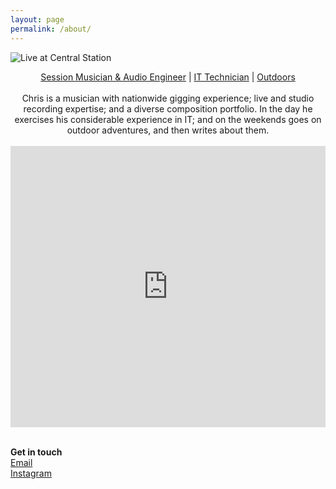 ```yaml
---
layout: page
permalink: /about/
---
```

![Live at Central Station](/images/IMG_5978.jpg)

<p align="center">
  <a href="http://soundcloud.com/colourofsound/">Session Musician & Audio Engineer</a> |
  <a href="https://www.linkedin.com/in/chriswalkermusic/">IT Technician</a> |
  <a href="http://thryve.world/">Outdoors</a>
  <br>
  <br>
  Chris is a musician with nationwide gigging experience; live and studio recording expertise; and a diverse composition portfolio. In the day he exercises his considerable experience in IT; and on the weekends goes on outdoor adventures, and then writes about them.
  <br>
  <br>
  <iframe width="100%" height="450" scrolling="no" frameborder="no" allow="autoplay" src="https://w.soundcloud.com/player/?url=https%3A//api.soundcloud.com/playlists/96819445&color=%232ba49e&auto_play=false&hide_related=false&show_comments=true&show_user=true&show_reposts=false&show_teaser=true"></iframe>
  <br>
  <br>
  
  <strong>Get in touch</strong>
  <br>
  <a href="mailto:chris@chriswmusic.com">Email</a>
  <br>
  <a href="http://instagram.com/colourofsound">Instagram</a>
</p>

